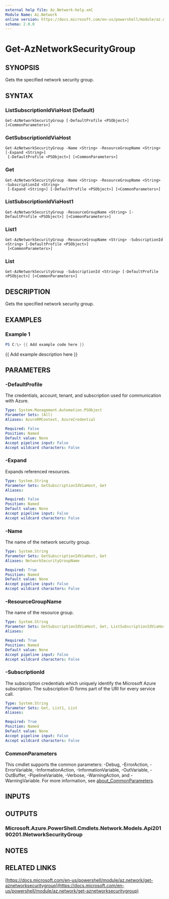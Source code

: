 ```yaml
---
external help file: Az.Network-help.xml
Module Name: Az.Network
online version: https://docs.microsoft.com/en-us/powershell/module/az.network/get-aznetworksecuritygroup
schema: 2.0.0
---
```


# Get-AzNetworkSecurityGroup

## SYNOPSIS
Gets the specified network security group.

## SYNTAX

### ListSubscriptionIdViaHost (Default)
```
Get-AzNetworkSecurityGroup [-DefaultProfile <PSObject>] [<CommonParameters>]
```

### GetSubscriptionIdViaHost
```
Get-AzNetworkSecurityGroup -Name <String> -ResourceGroupName <String> [-Expand <String>]
 [-DefaultProfile <PSObject>] [<CommonParameters>]
```

### Get
```
Get-AzNetworkSecurityGroup -Name <String> -ResourceGroupName <String> -SubscriptionId <String>
 [-Expand <String>] [-DefaultProfile <PSObject>] [<CommonParameters>]
```

### ListSubscriptionIdViaHost1
```
Get-AzNetworkSecurityGroup -ResourceGroupName <String> [-DefaultProfile <PSObject>] [<CommonParameters>]
```

### List1
```
Get-AzNetworkSecurityGroup -ResourceGroupName <String> -SubscriptionId <String> [-DefaultProfile <PSObject>]
 [<CommonParameters>]
```

### List
```
Get-AzNetworkSecurityGroup -SubscriptionId <String> [-DefaultProfile <PSObject>] [<CommonParameters>]
```

## DESCRIPTION
Gets the specified network security group.

## EXAMPLES

### Example 1
```powershell
PS C:\> {{ Add example code here }}
```

{{ Add example description here }}

## PARAMETERS

### -DefaultProfile
The credentials, account, tenant, and subscription used for communication with Azure.

```yaml
Type: System.Management.Automation.PSObject
Parameter Sets: (All)
Aliases: AzureRMContext, AzureCredential

Required: False
Position: Named
Default value: None
Accept pipeline input: False
Accept wildcard characters: False
```

### -Expand
Expands referenced resources.

```yaml
Type: System.String
Parameter Sets: GetSubscriptionIdViaHost, Get
Aliases:

Required: False
Position: Named
Default value: None
Accept pipeline input: False
Accept wildcard characters: False
```

### -Name
The name of the network security group.

```yaml
Type: System.String
Parameter Sets: GetSubscriptionIdViaHost, Get
Aliases: NetworkSecurityGroupName

Required: True
Position: Named
Default value: None
Accept pipeline input: False
Accept wildcard characters: False
```

### -ResourceGroupName
The name of the resource group.

```yaml
Type: System.String
Parameter Sets: GetSubscriptionIdViaHost, Get, ListSubscriptionIdViaHost1, List1
Aliases:

Required: True
Position: Named
Default value: None
Accept pipeline input: False
Accept wildcard characters: False
```

### -SubscriptionId
The subscription credentials which uniquely identify the Microsoft Azure subscription.
The subscription ID forms part of the URI for every service call.

```yaml
Type: System.String
Parameter Sets: Get, List1, List
Aliases:

Required: True
Position: Named
Default value: None
Accept pipeline input: False
Accept wildcard characters: False
```

### CommonParameters
This cmdlet supports the common parameters: -Debug, -ErrorAction, -ErrorVariable, -InformationAction, -InformationVariable, -OutVariable, -OutBuffer, -PipelineVariable, -Verbose, -WarningAction, and -WarningVariable. For more information, see [about_CommonParameters](http://go.microsoft.com/fwlink/?LinkID=113216).

## INPUTS

## OUTPUTS

### Microsoft.Azure.PowerShell.Cmdlets.Network.Models.Api20190201.INetworkSecurityGroup
## NOTES

## RELATED LINKS

[https://docs.microsoft.com/en-us/powershell/module/az.network/get-aznetworksecuritygroup](https://docs.microsoft.com/en-us/powershell/module/az.network/get-aznetworksecuritygroup)

